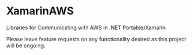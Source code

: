 # XamarinAWS
Libraries for Communicating with AWS in .NET Portable/Xamarin

Please leave feature requests on any functionality desired as this project will be ongoing.
